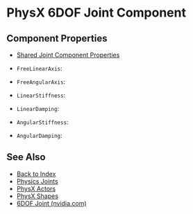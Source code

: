 # PhysX 6DOF Joint Component

<!-- PAGE IS TODO -->

## Component Properties

* [Shared Joint Component Properties](physx-joints.md#shared-joint-component-properties)

* `FreeLinearAxis`:
* `FreeAngularAxis`:
* `LinearStiffness`:
* `LinearDamping`:
* `AngularStiffness`:
* `AngularDamping`:

## See Also

* [Back to Index](../../index.md)
* [Physics Joints](physx-joints.md)
* [PhysX Actors](../actors/physx-actors.md)
* [PhysX Shapes](../collision-shapes/physx-shapes.md)
* [6DOF Joint (nvidia.com)](https://gameworksdocs.nvidia.com/PhysX/4.0/documentation/PhysXGuide/Manual/Joints.html#d6-joint)
